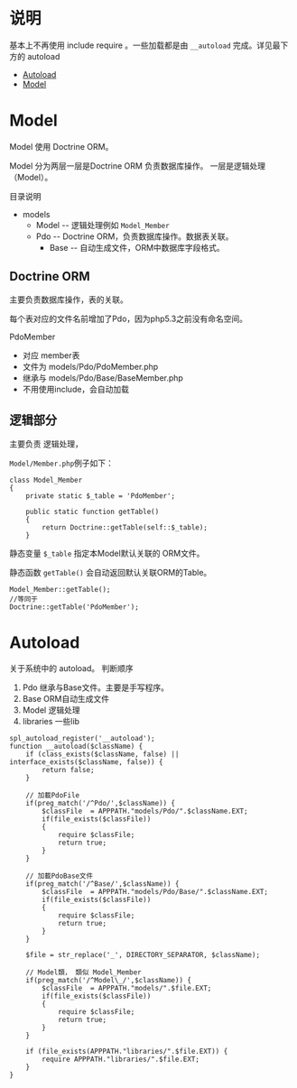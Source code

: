 # 说明 #

基本上不再使用 include require 。一些加载都是由 `__autoload` 完成。详见最下方的 autoload

  * [Autoload](BaseInfo#Autoload.md)
  * [Model](BaseInfo#Model.md)

# Model #

Model 使用 Doctrine ORM。

Model 分为两层一层是Doctrine ORM 负责数据库操作。 一层是逻辑处理（Model）。

目录说明

  * models
    * Model -- 逻辑处理例如 `Model_Member`
    * Pdo -- Doctrine ORM，负责数据库操作。数据表关联。
      * Base -- 自动生成文件，ORM中数据库字段格式。

## Doctrine ORM ##

主要负责数据库操作，表的关联。

每个表对应的文件名前增加了Pdo，因为php5.3之前没有命名空间。

PdoMember
  * 对应 member表
  * 文件为 models/Pdo/PdoMember.php
  * 继承与 models/Pdo/Base/BaseMember.php
  * 不用使用include，会自动加载


## 逻辑部分 ##

主要负责 逻辑处理，

`Model/Member.php`例子如下：
```
class Model_Member
{
	private static $_table = 'PdoMember';
	
	public static function getTable()
	{
		return Doctrine::getTable(self::$_table);
	}
```

静态变量 `$_table` 指定本Model默认关联的 ORM文件。

静态函数 `getTable()` 会自动返回默认关联ORM的Table。

```
Model_Member::getTable();
//等同于
Doctrine::getTable('PdoMember');
```

# Autoload #
关于系统中的 autoload。 判断顺序
  1. Pdo  继承与Base文件。主要是手写程序。
  1. Base ORM自动生成文件
  1. Model 逻辑处理
  1. libraries 一些lib

```
spl_autoload_register('__autoload');
function __autoload($className) {
	if (class_exists($className, false) || interface_exists($className, false)) {
		return false;
    }
	
	// 加載PdoFile
	if(preg_match('/^Pdo/',$className)) {
		$classFile	= APPPATH."models/Pdo/".$className.EXT;
		if(file_exists($classFile))
		{
			require $classFile;
			return true;
		}
	}
	
	// 加載PdoBase文件
	if(preg_match('/^Base/',$className)) {
		$classFile	= APPPATH."models/Pdo/Base/".$className.EXT;
		if(file_exists($classFile))
		{
			require $classFile;
			return true;
		}
	}
	
	$file = str_replace('_', DIRECTORY_SEPARATOR, $className);	
	
	// Model類， 類似 Model_Member 
	if(preg_match('/^Model\_/',$className)) {
		$classFile	= APPPATH."models/".$file.EXT;
		if(file_exists($classFile))
		{
			require $classFile;
			return true;
		}
	}
	
	if (file_exists(APPPATH."libraries/".$file.EXT)) {  
		require APPPATH."libraries/".$file.EXT;  
	} 
}
```